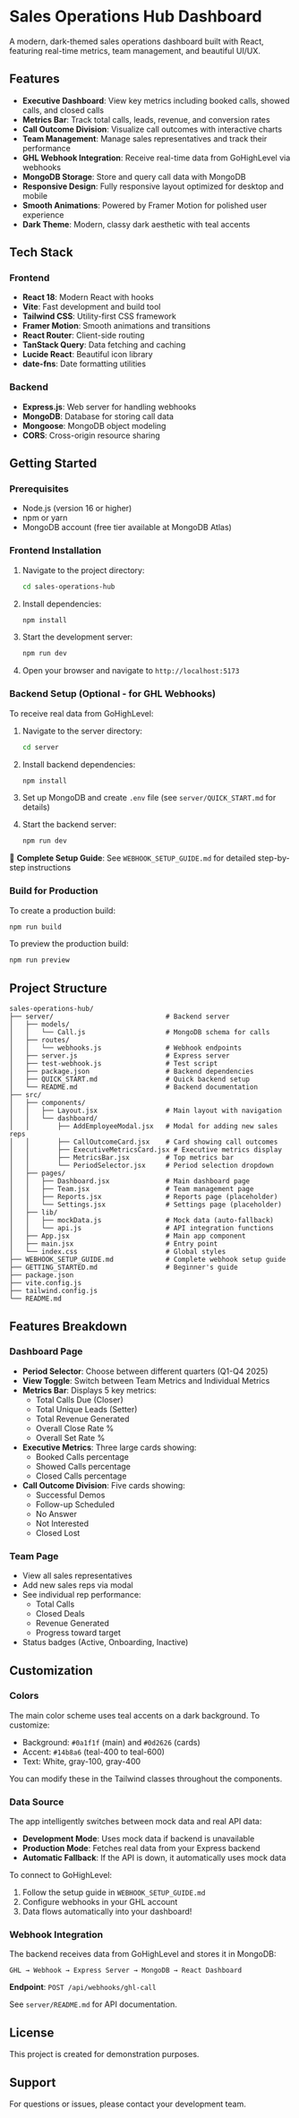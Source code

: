 # Sales Operations Hub Dashboard

A modern, dark-themed sales operations dashboard built with React, featuring real-time metrics, team management, and beautiful UI/UX.

## Features

- **Executive Dashboard**: View key metrics including booked calls, showed calls, and closed calls
- **Metrics Bar**: Track total calls, leads, revenue, and conversion rates
- **Call Outcome Division**: Visualize call outcomes with interactive charts
- **Team Management**: Manage sales representatives and track their performance
- **GHL Webhook Integration**: Receive real-time data from GoHighLevel via webhooks
- **MongoDB Storage**: Store and query call data with MongoDB
- **Responsive Design**: Fully responsive layout optimized for desktop and mobile
- **Smooth Animations**: Powered by Framer Motion for polished user experience
- **Dark Theme**: Modern, classy dark aesthetic with teal accents

## Tech Stack

### Frontend
- **React 18**: Modern React with hooks
- **Vite**: Fast development and build tool
- **Tailwind CSS**: Utility-first CSS framework
- **Framer Motion**: Smooth animations and transitions
- **React Router**: Client-side routing
- **TanStack Query**: Data fetching and caching
- **Lucide React**: Beautiful icon library
- **date-fns**: Date formatting utilities

### Backend
- **Express.js**: Web server for handling webhooks
- **MongoDB**: Database for storing call data
- **Mongoose**: MongoDB object modeling
- **CORS**: Cross-origin resource sharing

## Getting Started

### Prerequisites

- Node.js (version 16 or higher)
- npm or yarn
- MongoDB account (free tier available at MongoDB Atlas)

### Frontend Installation

1. Navigate to the project directory:
   ```bash
   cd sales-operations-hub
   ```

2. Install dependencies:
   ```bash
   npm install
   ```

3. Start the development server:
   ```bash
   npm run dev
   ```

4. Open your browser and navigate to `http://localhost:5173`

### Backend Setup (Optional - for GHL Webhooks)

To receive real data from GoHighLevel:

1. Navigate to the server directory:
   ```bash
   cd server
   ```

2. Install backend dependencies:
   ```bash
   npm install
   ```

3. Set up MongoDB and create `.env` file (see `server/QUICK_START.md` for details)

4. Start the backend server:
   ```bash
   npm run dev
   ```

📖 **Complete Setup Guide**: See `WEBHOOK_SETUP_GUIDE.md` for detailed step-by-step instructions

### Build for Production

To create a production build:

```bash
npm run build
```

To preview the production build:

```bash
npm run preview
```

## Project Structure

```
sales-operations-hub/
├── server/                            # Backend server
│   ├── models/
│   │   └── Call.js                    # MongoDB schema for calls
│   ├── routes/
│   │   └── webhooks.js                # Webhook endpoints
│   ├── server.js                      # Express server
│   ├── test-webhook.js                # Test script
│   ├── package.json                   # Backend dependencies
│   ├── QUICK_START.md                 # Quick backend setup
│   └── README.md                      # Backend documentation
├── src/
│   ├── components/
│   │   ├── Layout.jsx                 # Main layout with navigation
│   │   └── dashboard/
│   │       ├── AddEmployeeModal.jsx   # Modal for adding new sales reps
│   │       ├── CallOutcomeCard.jsx    # Card showing call outcomes
│   │       ├── ExecutiveMetricsCard.jsx # Executive metrics display
│   │       ├── MetricsBar.jsx         # Top metrics bar
│   │       └── PeriodSelector.jsx     # Period selection dropdown
│   ├── pages/
│   │   ├── Dashboard.jsx              # Main dashboard page
│   │   ├── Team.jsx                   # Team management page
│   │   ├── Reports.jsx                # Reports page (placeholder)
│   │   └── Settings.jsx               # Settings page (placeholder)
│   ├── lib/
│   │   ├── mockData.js                # Mock data (auto-fallback)
│   │   └── api.js                     # API integration functions
│   ├── App.jsx                        # Main app component
│   ├── main.jsx                       # Entry point
│   └── index.css                      # Global styles
├── WEBHOOK_SETUP_GUIDE.md             # Complete webhook setup guide
├── GETTING_STARTED.md                 # Beginner's guide
├── package.json
├── vite.config.js
├── tailwind.config.js
└── README.md
```

## Features Breakdown

### Dashboard Page
- **Period Selector**: Choose between different quarters (Q1-Q4 2025)
- **View Toggle**: Switch between Team Metrics and Individual Metrics
- **Metrics Bar**: Displays 5 key metrics:
  - Total Calls Due (Closer)
  - Total Unique Leads (Setter)
  - Total Revenue Generated
  - Overall Close Rate %
  - Overall Set Rate %
- **Executive Metrics**: Three large cards showing:
  - Booked Calls percentage
  - Showed Calls percentage
  - Closed Calls percentage
- **Call Outcome Division**: Five cards showing:
  - Successful Demos
  - Follow-up Scheduled
  - No Answer
  - Not Interested
  - Closed Lost

### Team Page
- View all sales representatives
- Add new sales reps via modal
- See individual rep performance:
  - Total Calls
  - Closed Deals
  - Revenue Generated
  - Progress toward target
- Status badges (Active, Onboarding, Inactive)

## Customization

### Colors
The main color scheme uses teal accents on a dark background. To customize:

- Background: `#0a1f1f` (main) and `#0d2626` (cards)
- Accent: `#14b8a6` (teal-400 to teal-600)
- Text: White, gray-100, gray-400

You can modify these in the Tailwind classes throughout the components.

### Data Source

The app intelligently switches between mock data and real API data:

- **Development Mode**: Uses mock data if backend is unavailable
- **Production Mode**: Fetches real data from your Express backend
- **Automatic Fallback**: If the API is down, it automatically uses mock data

To connect to GoHighLevel:
1. Follow the setup guide in `WEBHOOK_SETUP_GUIDE.md`
2. Configure webhooks in your GHL account
3. Data flows automatically into your dashboard!

### Webhook Integration

The backend receives data from GoHighLevel and stores it in MongoDB:

```
GHL → Webhook → Express Server → MongoDB → React Dashboard
```

**Endpoint**: `POST /api/webhooks/ghl-call`

See `server/README.md` for API documentation.

## License

This project is created for demonstration purposes.

## Support

For questions or issues, please contact your development team.

